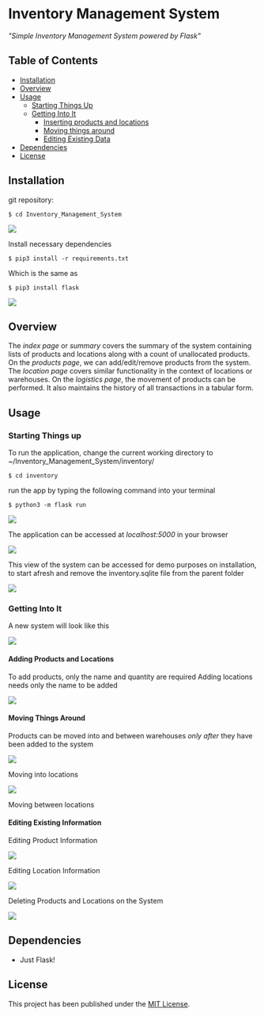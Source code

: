 # Inventory Management System

_"Simple Inventory Management System powered by Flask"_

## Table of Contents

- [Installation](#installation)
- [Overview](#overview)
- [Usage](#usage)
  - [Starting Things Up](#starting-things-up)
  - [Getting Into It](#getting-into-it)
    - [Inserting products and locations](#adding-products-and-locations)
    - [Moving things around](#moving-things-around)
    - [Editing Existing Data](#editing-existing-information)
- [Dependencies](requirements.txt)
- [License](#license)

## Installation

git repository:

```sourceCode console
$ cd Inventory_Management_System
```

![](docs/utilities/1.gif)

Install necessary dependencies

```sourceCode console
$ pip3 install -r requirements.txt
```

Which is the same as

```sourceCode console
$ pip3 install flask
```

![](docs/utilities/2.gif)

## Overview

The _index page_ or _summary_ covers the summary of the system containing lists of products and locations along with a count of unallocated products.
On the _products page_, we can add/edit/remove products from the system. The _location page_ covers similar functionality in the context of locations or warehouses.
On the _logistics page_, the movement of products can be performed. It also maintains the history of all transactions in a tabular form.

## Usage

### Starting Things up

To run the application, change the current working directory to
\~/Inventory_Management_System/inventory/

```sourceCode console
$ cd inventory
```

run the app by typing the following command into your terminal

```sourceCode console
$ python3 -m flask run
```

![](docs/utilities/3.gif)

The application can be accessed at _localhost:5000_ in your browser

![](docs/utilities/4.gif)

This view of the system can be accessed for demo purposes on installation, to start afresh and remove the inventory.sqlite file from the parent folder

![](docs/utilities/5.gif)

### Getting Into It

A new system will look like this

![](docs/utilities/6.gif)

#### Adding Products and Locations

To add products, only the name and quantity are required
Adding locations needs only the name to be added

![](docs/utilities/7.gif)

#### Moving Things Around

Products can be moved into and between warehouses _only after_ they have been added to the system

![](docs/utilities/8.gif)

Moving into locations

![](docs/utilities/9.gif)

Moving between locations

#### Editing Existing Information

Editing Product Information

![](docs/utilities/10.gif)

Editing Location Information

![](docs/utilities/11.gif)

Deleting Products and Locations on the System

![](docs/utilities/12.gif)

## Dependencies

- Just Flask\!

## License

This project has been published under the [MIT License](LICENSE).
